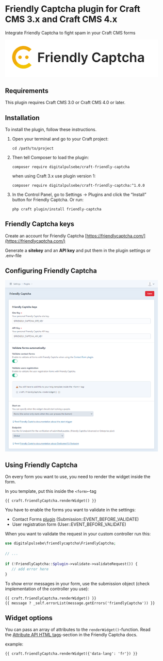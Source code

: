 # Friendly Captcha plugin for Craft CMS 3.x and Craft CMS 4.x

Integrate Friendly Captcha to fight spam in your Craft CMS forms

![Screenshot](resources/img/logo_friendly_captcha.png)

## Requirements

This plugin requires Craft CMS 3.0 or Craft CMS 4.0 or later.

## Installation

To install the plugin, follow these instructions.

1. Open your terminal and go to your Craft project:

       cd /path/to/project

2. Then tell Composer to load the plugin:

       composer require digitalpulsebe/craft-friendly-captcha

   when using Craft 3.x use plugin version 1:

       composer require digitalpulsebe/craft-friendly-captcha:^1.0.0

3. In the Control Panel, go to Settings → Plugins and click the “Install” button for Friendly Captcha. Or run:

       php craft plugin/install friendly-captcha

## Friendly Captcha keys

Create an account for Friendly Captcha [https://friendlycaptcha.com/](https://friendlycaptcha.com/)

Generate a **sitekey** and an **API key** and put them in the plugin settings or .env-file

## Configuring Friendly Captcha

![Screenshot](resources/img/screenshot_settings.png)

## Using Friendly Captcha

On every form you want to use, you need to render the widget inside the form.

In you template, put this inside the `<form>`-tag 

```
{{ craft.friendlyCaptcha.renderWidget() }}
```

You have to enable the forms you want to validate in the settings:

- Contact Forms [plugin](https://github.com/craftcms/contact-form) (Submission::EVENT_BEFORE_VALIDATE)
- User registration form (User::EVENT_BEFORE_VALIDATE)

When you want to validate the request in your custom controller run this:

```php
use digitalpulsebe\friendlycaptcha\FriendlyCaptcha;

// ...

if (!FriendlyCaptcha::$plugin->validate->validateRequest()) {
   // add error here
}
```

To show error messages in your form, use the submission object (check implementation of the controller you use):

```
{{ craft.friendlyCaptcha.renderWidget() }}
{{ message ? _self.errorList(message.getErrors('friendlyCaptcha')) }}
```

## Widget options

You can pass an array of attributes to the `renderWidget()`-function.
Read the [Attribute API HTML tags](https://docs.friendlycaptcha.com/#/widget_api?id=attribute-api-html-tags)-section
in the Friendly Captcha docs.

example:
```
{{ craft.friendlyCaptcha.renderWidget({'data-lang': 'fr'}) }}
```

